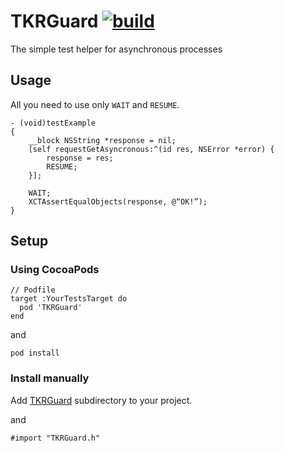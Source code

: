TKRGuard [![build](https://travis-ci.org/tokorom/TKRGuard.png?branch=master)](https://travis-ci.org/tokorom/TKRGuard)
========

The simple test helper for asynchronous processes

## Usage

All you need to use only `WAIT` and `RESUME`.

```
- (void)testExample
{
    __block NSString *response = nil;
    [self requestGetAsyncronous:^(id res, NSError *error) {
        response = res;
        RESUME;
    }];

    WAIT;
    XCTAssertEqualObjects(response, @“OK!”);
}
```

## Setup

### Using CocoaPods

```
// Podfile
target :YourTestsTarget do
  pod 'TKRGuard'
end
```

and

```
pod install
```

### Install manually

Add [TKRGuard](TKRGuard) subdirectory to your project.

and

```
#import "TKRGuard.h"
```
